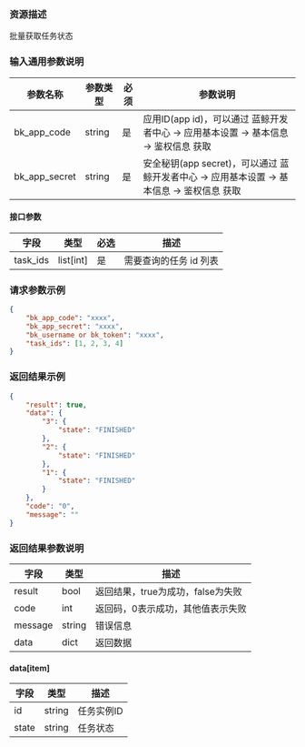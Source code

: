 ### 资源描述

批量获取任务状态

### 输入通用参数说明
| 参数名称          | 参数类型   | 必须 | 参数说明                                                       |
|---------------|--------|----|------------------------------------------------------------|
| bk_app_code   | string | 是  | 应用ID(app id)，可以通过 蓝鲸开发者中心 -> 应用基本设置 -> 基本信息 -> 鉴权信息 获取     |
| bk_app_secret | string | 是  | 安全秘钥(app secret)，可以通过 蓝鲸开发者中心 -> 应用基本设置 -> 基本信息 -> 鉴权信息 获取 |

#### 接口参数
| 字段       | 类型        | 必选 | 描述            |
|----------|-----------|----|---------------|
| task_ids | list[int] | 是  | 需要查询的任务 id 列表 |


### 请求参数示例
```json
{
    "bk_app_code": "xxxx",
    "bk_app_secret": "xxxx",
    "bk_username or bk_token": "xxxx",
    "task_ids": [1, 2, 3, 4]
}
```


### 返回结果示例

```json
{
    "result": true,
    "data": {
        "3": {
            "state": "FINISHED"
        },
        "2": {
            "state": "FINISHED"
        },
        "1": {
            "state": "FINISHED"
        }
    },
    "code": "0",
    "message": ""
}
```
### 返回结果参数说明

| 字段      | 类型     | 描述                    |
|---------|--------|-----------------------|
| result  | bool   | 返回结果，true为成功，false为失败 |
| code    | int    | 返回码，0表示成功，其他值表示失败     |
| message | string | 错误信息                  |
| data    | dict   | 返回数据                  |

#### data[item]

| 字段              | 类型     | 描述        |
|-----------------|--------|-----------|
| id              | string | 任务实例ID    |
| state           | string | 任务状态      |
